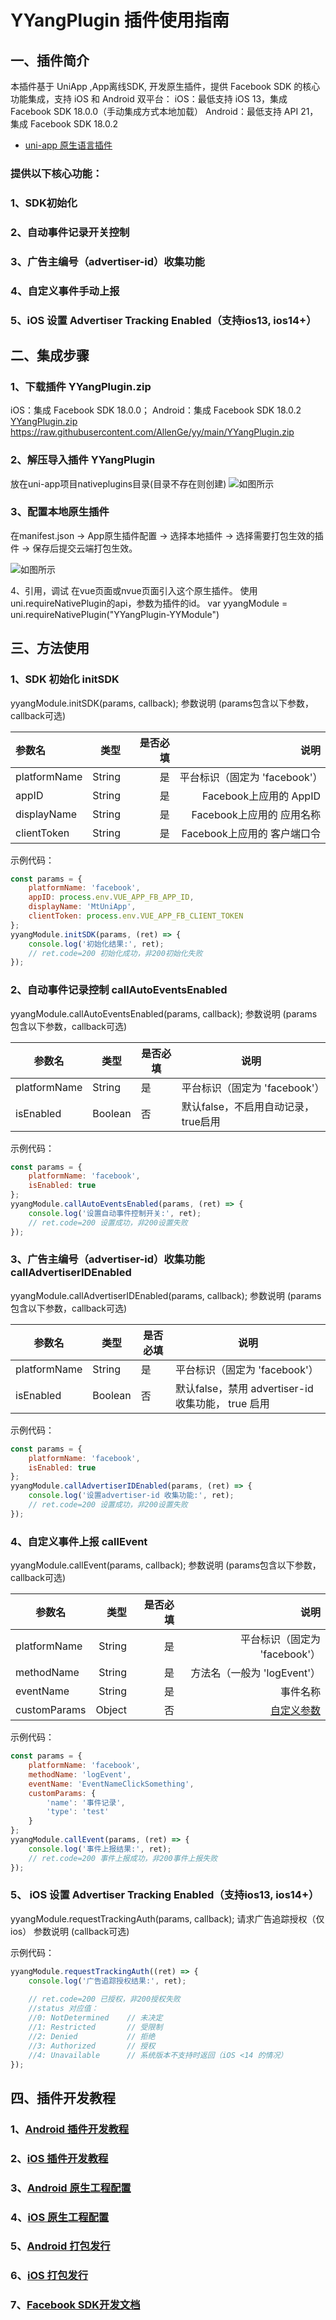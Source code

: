 # YYangPlugin 插件使用指南
## 一、插件简介

本插件基于 UniApp ,App离线SDK, 开发原生插件，提供 Facebook SDK 的核心功能集成，支持 iOS 和 Android 双平台：
iOS：最低支持 iOS 13，集成 Facebook SDK 18.0.0（手动集成方式本地加载）
Android：最低支持 API 21，集成 Facebook SDK 18.0.2

- [uni-app 原生语言插件](https://uniapp.dcloud.net.cn/plugin/native-plugin.html)

### 提供以下核心功能：

### 1、SDK初始化

### 2、自动事件记录开关控制

### 3、广告主编号（advertiser-id）收集功能

### 4、自定义事件手动上报 

### 5、iOS 设置 Advertiser Tracking Enabled（支持ios13, ios14+）



## 二、集成步骤

### 1、下载插件 YYangPlugin.zip

iOS：集成 Facebook SDK 18.0.0； Android：集成 Facebook SDK 18.0.2
[YYangPlugin.zip](https://raw.githubusercontent.com/AllenGe/yy/main/YYangPlugin.zip) https://raw.githubusercontent.com/AllenGe/yy/main/YYangPlugin.zip

### 2、解压导入插件 YYangPlugin

放在uni-app项目nativeplugins目录(目录不存在则创建)
![如图所示](https://raw.githubusercontent.com/AllenGe/yy/main/plugin01.jpg)

### 3、配置本地原生插件

在manifest.json -> App原生插件配置 -> 选择本地插件 -> 选择需要打包生效的插件 -> 保存后提交云端打包生效。

![如图所示](https://raw.githubusercontent.com/AllenGe/yy/main/plugin02.jpg)

4、引用，调试
在vue页面或nvue页面引入这个原生插件。 使用uni.requireNativePlugin的api，参数为插件的id。
var yyangModule = uni.requireNativePlugin("YYangPlugin-YYModule")

## 三、方法使用

### 1、SDK 初始化 initSDK

yyangModule.initSDK(params, callback);
参数说明 (params包含以下参数，callback可选)

| 参数名 | 类型 | 是否必填 | 说明 |
| :-- | --: | --: | --: |
| platformName | String | 是 | 平台标识（固定为 'facebook'） |
| appID | String | 是 | Facebook上应用的 AppID |
| displayName | String | 是 | Facebook上应用的 应用名称 |
| clientToken | String | 是 | Facebook上应用的 客户端口令 |

示例代码：
```javascript
const params = {
    platformName: 'facebook',
    appID: process.env.VUE_APP_FB_APP_ID,
    displayName: 'MtUniApp',
    clientToken: process.env.VUE_APP_FB_CLIENT_TOKEN
};
yyangModule.initSDK(params, (ret) => {
    console.log('初始化结果:', ret);
  	// ret.code=200 初始化成功，非200初始化失败
});
```

### 2、自动事件记录控制 callAutoEventsEnabled

yyangModule.callAutoEventsEnabled(params, callback);
参数说明 (params包含以下参数，callback可选)

| 参数名 | 类型 | 是否必填 | 说明 |
| --- | --- | --- | --- |
| platformName | String | 是 | 平台标识（固定为 'facebook'） |
| isEnabled | Boolean | 否 | 默认false，不启用自动记录， true启用 |

示例代码：
```javascript
const params = {
    platformName: 'facebook',
    isEnabled: true
};
yyangModule.callAutoEventsEnabled(params, (ret) => {
    console.log('设置自动事件控制开关:', ret);
  	// ret.code=200 设置成功，非200设置失败
});
```

### 3、广告主编号（advertiser-id）收集功能 callAdvertiserIDEnabled

yyangModule.callAdvertiserIDEnabled(params, callback);
参数说明 (params包含以下参数，callback可选)

| 参数名 | 类型 | 是否必填 | 说明 |
| --- | --- | --- | --- |
| platformName | String | 是 | 平台标识（固定为 'facebook'） |
| isEnabled | Boolean | 否 | 默认false，禁用 advertiser-id 收集功能， true 启用 |

示例代码：
```javascript
const params = {
    platformName: 'facebook',
    isEnabled: true
};
yyangModule.callAdvertiserIDEnabled(params, (ret) => {
    console.log('设置advertiser-id 收集功能:', ret);
  	// ret.code=200 设置成功，非200设置失败
});
```

### 4、自定义事件上报 callEvent

yyangModule.callEvent(params, callback);
参数说明 (params包含以下参数，callback可选)

| 参数名 | 类型 | 是否必填 | 说明 |
| --- | --: | --: | --: |
| platformName | String | 是 | 平台标识（固定为 'facebook'） |
| methodName | String | 是 |   方法名（一般为 'logEvent'） |
| eventName | String | 是 | 事件名称 |
| customParams | Object | 否 | [自定义参数](https://developers.facebook.com/docs/app-events/reference#standard-event-parameters-2) |

示例代码：
```javascript
const params = {
    platformName: 'facebook',
    methodName: 'logEvent',
    eventName: 'EventNameClickSomething',
    customParams: {
        'name': '事件记录',
        'type': 'test'
    }
};
yyangModule.callEvent(params, (ret) => {
    console.log('事件上报结果:', ret);
  	// ret.code=200 事件上报成功，非200事件上报失败
});
```

### 5、 iOS 设置 Advertiser Tracking Enabled（支持ios13, ios14+）

yyangModule.requestTrackingAuth(params, callback);
请求广告追踪授权（仅ios）
参数说明 (callback可选)

示例代码：
```javascript
yyangModule.requestTrackingAuth((ret) => {
    console.log('广告追踪授权结果:', ret);
  
  	// ret.code=200 已授权，非200授权失败
    //status 对应值：
    //0: NotDetermined    // 未决定
    //1: Restricted       // 受限制
    //2: Denied           // 拒绝
    //3: Authorized       // 授权
    //4: Unavailable      // 系统版本不支持时返回（iOS <14 的情况）
});
```

## 四、插件开发教程

### 1、[Android 插件开发教程](https://nativesupport.dcloud.net.cn/NativePlugin/course/android.html)

### 2、[iOS 插件开发教程](https://nativesupport.dcloud.net.cn/NativePlugin/course/ios.html)

### 3、[Android 原生工程配置](https://nativesupport.dcloud.net.cn/AppDocs/usesdk/android.html)

### 4、[iOS 原生工程配置](https://nativesupport.dcloud.net.cn/AppDocs/usesdk/ios.html)

### 5、[Android 打包发行](https://nativesupport.dcloud.net.cn/AppDocs/package/android.html)

### 6、[iOS 打包发行](https://nativesupport.dcloud.net.cn/AppDocs/package/ios.html)

### 7、[Facebook SDK开发文档](https://developers.facebook.com/docs/?locale=zh_CN)
